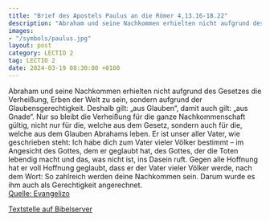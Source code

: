 ```yaml
---
title: "Brief des Apostels Paulus an die Römer 4,13.16-18.22"
description: "Abraham und seine Nachkommen erhielten nicht aufgrund des Gesetzes die Verheißung, Erben der Welt zu sein, sondern aufgrund der Glaubensgerechtigkeit. Deshalb gilt: „aus Glauben“, damit auch gilt: „aus Gnade“. Nur so bleibt die Verheißung für die ganze Nachkommenschaft gültig, ni...."
images:
- "/symbols/paulus.jpg"
layout: post
category: LECTIO 2
tag: LECTIO 2
date: 2024-03-19 08:30:00 +0100
---
```

Abraham und seine Nachkommen erhielten nicht aufgrund des Gesetzes die Verheißung, Erben der Welt zu sein, sondern aufgrund der Glaubensgerechtigkeit.
Deshalb gilt: „aus Glauben“, damit auch gilt: „aus Gnade“. Nur so bleibt die Verheißung für die ganze Nachkommenschaft gültig, nicht nur für die, welche aus dem Gesetz, sondern auch für die, welche aus dem Glauben Abrahams leben.<!--more-->
Er ist unser aller Vater, wie geschrieben steht: Ich habe dich zum Vater vieler Völker bestimmt – im Angesicht des Gottes, dem er geglaubt hat, des Gottes, der die Toten lebendig macht und das, was nicht ist, ins Dasein ruft.
Gegen alle Hoffnung hat er voll Hoffnung geglaubt, dass er der Vater vieler Völker werde, nach dem Wort: So zahlreich werden deine Nachkommen sein.
Darum wurde es ihm auch als Gerechtigkeit angerechnet.<br>
[Quelle: Evangelizo](https://evangeliumtagfuertag.org/DE/gospel)

[Textstelle auf Bibelserver](https://www.bibleserver.com/EU/Römer4,13.16-18.22)
